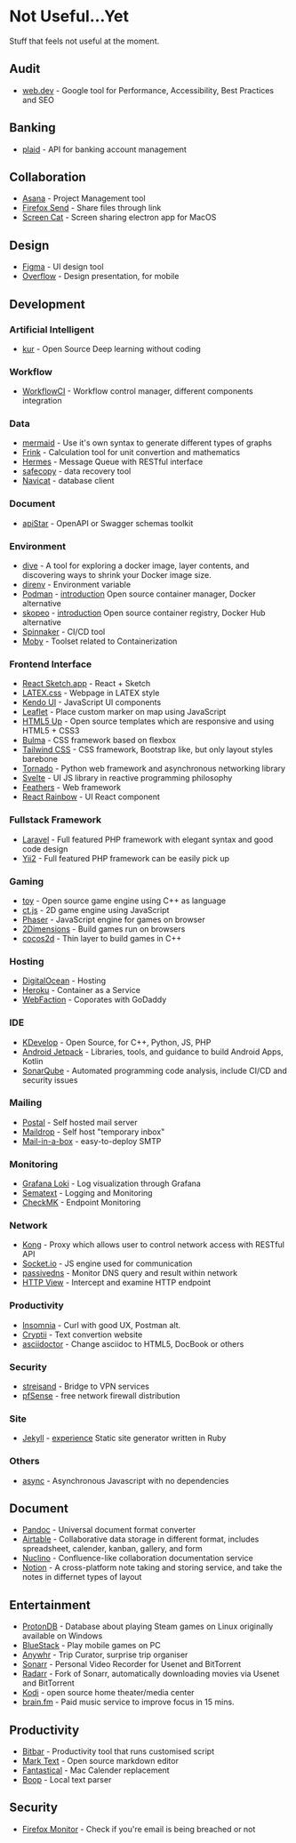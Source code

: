 # Not Useful...Yet

Stuff that feels not useful at the moment.

## Audit
- [web.dev](https://web.dev/) - Google tool for Performance, Accessibility, Best Practices and SEO

## Banking
- [plaid](https://plaid.com/) - API for banking account management

## Collaboration
- [Asana](https://asana.com/) - Project Management tool 
- [Firefox Send](https://send.firefox.com/) - Share files through link 
- [Screen Cat](https://github.com/maxogden/screencat) - Screen sharing electron app for MacOS 

## Design

- [Figma](https://www.figma.com/) - UI design tool
- [Overflow](https://overflow.io/) - Design presentation, for mobile 

## Development

### Artificial Intelligent

- [kur](https://github.com/deepgram/kur) - Open Source Deep learning without coding

### Workflow

- [WorkflowCI](https://www.workflowci.com/use-cases) - Workflow control manager, different components integration

### Data

- [mermaid](https://mermaid-js.github.io/mermaid/#/) - Use it's own syntax to generate different types of graphs
- [Frink](https://frinklang.org/) - Calculation tool for unit convertion and mathematics
- [Hermes](https://github.com/allegro/hermes) - Message Queue with RESTful interface
- [safecopy](http://safecopy.sourceforge.net/) - data recovery tool
- [Navicat](https://navicat.com/en/products) - database client

### Document

- [apiStar](https://docs.apistar.com/) - OpenAPI or Swagger schemas toolkit

### Environment

- [dive](https://github.com/wagoodman/dive) - A tool for exploring a docker image, layer contents, and discovering ways to shrink your Docker image size.
- [direnv](https://direnv.net/) - Environment variable
- [Podman](https://podman.io/) - [introduction](https://igene.tw/podman-intro) Open source container manager, Docker alternative
- [skopeo](https://github.com/containers/skopeo) - [introduction](https://blog.pichuang.com.tw/20180918-skopeo/) Open source container registry, Docker Hub alternative 
- [Spinnaker](https://www.spinnaker.io) - CI/CD tool
- [Moby](https://github.com/moby/moby) - Toolset related to Containerization

### Frontend Interface
- [React Sketch.app](http://airbnb.io/react-sketchapp/) - React + Sketch
- [LATEX.css](https://latex.now.sh/) - Webpage in LATEX style
- [Kendo UI](https://www.telerik.com/kendo-ui) - JavaScript UI components
- [Leaflet](https://leafletjs.com/) - Place custom marker on map using JavaScript
- [HTML5 Up](https://html5up.net/) - Open source templates which are responsive and using HTML5 + CSS3
- [Bulma](https://bulma.io/) - CSS framework based on flexbox
- [Tailwind CSS](https://tailwindcss.com/) - CSS framework, Bootstrap like, but only layout styles barebone
- [Tornado](https://www.tornadoweb.org/en/stable/) - Python web framework and asynchronous networking library
- [Svelte](https://svelte.dev/) - UI JS library in reactive programming philosophy
- [Feathers](https://feathersjs.com) - Web framework 
- [React Rainbow](https://react-rainbow.web.app/) - UI React component

### Fullstack Framework
- [Laravel](https://laravel.com) - Full featured PHP framework with elegant syntax and good code design
- [Yii2](https://www.yiiframework.com/) - Full featured PHP framework can be easily pick up

### Gaming
- [toy](https://hugoam.github.io/toy-io/) - Open source game engine using C++ as language
- [ct.js](https://ctjs.rocks/) - 2D game engine using JavaScript
- [Phaser](https://phaser.io/) - JavaScript engine for games on browser
- [2Dimensions](https://docs.2dimensions.com/support/) - Build games run on browsers 
- [cocos2d](https://cocos2d-x.org/) - Thin layer to build games in C++ 

### Hosting
- [DigitalOcean](https://www.digitalocean.com/) - Hosting 
- [Heroku](https://www.heroku.com/home) - Container as a Service 
- [WebFaction](https://www.webfaction.com/) - Coporates with GoDaddy 

### IDE

- [KDevelop](https://www.kdevelop.org/) - Open Source, for C++, Python, JS, PHP 
- [Android Jetpack](https://developer.android.com/jetpack/) - Libraries, tools, and guidance to build Android Apps, Kotlin 
- [SonarQube](https://www.sonarqube.org/) - Automated programming code analysis, include CI/CD and security issues 

### Mailing
- [Postal](https://github.com/postalhq/postal) - Self hosted mail server
- [Maildrop](https://gitlab.com/markbeeson/maildrop) - Self host "temporary inbox"
- [Mail-in-a-box](https://github.com/mail-in-a-box/mailinabox) - easy-to-deploy SMTP

### Monitoring

- [Grafana Loki](https://github.com/grafana/loki) - Log visualization through Grafana 
- [Sematext](https://sematext.com/) - Logging and Monitoring 
- [CheckMK](https://checkmk.com/) - Endpoint Monitoring 

### Network

- [Kong](https://docs.konghq.com/1.0.x/admin-api) - Proxy which allows user to control network access with RESTful API
- [Socket.io](https://hugoam.github.io/toy-io/) - JS engine used for communication
- [passivedns](https://github.com/gamelinux/passivedns) - Monitor DNS query and result within network 
- [HTTP View](https://httptoolkit.tech/view/) - Intercept and examine HTTP endpoint 

### Productivity
- [Insomnia](https://insomnia.rest/) - Curl with good UX, Postman alt.
- [Cryptii](https://cryptii.com/) - Text convertion website 
- [asciidoctor](https://asciidoctor.org/) - Change asciidoc to HTML5, DocBook or others 

### Security
- [streisand](https://github.com/StreisandEffect/streisand) - Bridge to VPN services  
- [pfSense](https://github.com/pfsense/pfsense) - free network firewall distribution 

### Site
- [Jekyll](https://jekyllrb.com/) - [experience](../experience/jekyll.md) Static site generator written in Ruby

### Others

- [async](https://caolan.github.io/async/v3/) - Asynchronous Javascript with no dependencies

## Document

- [Pandoc](https://pandoc.org/) - Universal document format converter
- [Airtable](https://airtable.com/) - Collaborative data storage in different format, includes spreadsheet, calender, kanban, gallery, and form
- [Nuclino](https://www.nuclino.com/) - Confluence-like collaboration documentation service
- [Notion](https://www.notion.so/) - A cross-platform note taking and storing service, and take the notes in differnet types of layout

## Entertainment

- [ProtonDB](https://www.protondb.com/) - Database about playing Steam games on Linux originally available on Windows
- [BlueStack](https://www.bluestacks.com/tw/index.html) - Play mobile games on PC
- [Anywhr](https://www.anywhr.co/) - Trip Curator, surprise trip organiser 
- [Sonarr](https://github.com/Sonarr/Sonarr) - Personal Video Recorder for Usenet and BitTorrent 
- [Radarr](https://github.com/Radarr/Radarr) - Fork of Sonarr, automatically downloading movies via Usenet and BitTorrent 
- [Kodi](https://github.com/xbmc/xbmc) - open source home theater/media center 
- [brain.fm](https://brain.fm/) - Paid music service to improve focus in 15 mins. 

## Productivity

- [Bitbar](https://github.com/matryer/bitbar) - Productivity tool that runs customised script
- [Mark Text](https://github.com/marktext/marktext/) - Open source markdown editor
- [Fantastical](https://flexibits.com/fantastical) - Mac Calender replacement
- [Boop](https://boop.okat.best/) - Local text parser

## Security
- [Firefox Monitor](https://monitor.firefox.com/) - Check if you're email is being breached or not 

